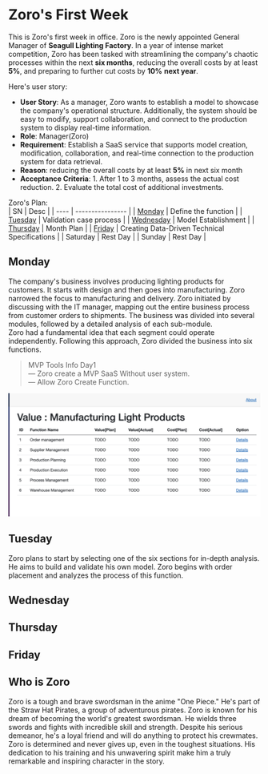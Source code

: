 # Zoro's First Week
This is Zoro's first week in office. Zoro is the newly appointed General Manager of **Seagull Lighting Factory**. In a year of intense market competition, Zoro has been tasked with streamlining the company's chaotic processes within the next **six months**, reducing the overall costs by at least **5%**, and preparing to further cut costs by **10%** **next year**.

Here's user story:
* **User Story**: As a manager, Zoro wants to establish a model to showcase the company's operational structure. Additionally, the system should be easy to modify, support collaboration, and connect to the production system to display real-time information.
* **Role**: Manager(Zoro)
* **Requirement**: Establish a SaaS service that supports model creation, modification, collaboration, and real-time connection to the production system for data retrieval.
* **Reason**: reducing the overall costs by at least **5%** in next six month
* **Acceptance Criteria**: 1. After 1 to 3 months, assess the actual cost reduction. 2. Evaluate the total cost of additional investments.


Zoro's Plan:  
|  SN   | Desc  |
|  ----  | ----------------  |
| [Monday](#monday)  | Define the function |
| [Tuesday](#tuesday)  | Validation case process |
| [Wednesday](#wednesday)  | Model Establishment |
| [Thursday](#thursday)  | Month Plan |
| [Friday](#friday)  | Creating Data-Driven Technical Specifications |
| Saturday  | Rest Day |
| Sunday  | Rest Day |

## Monday
The company's business involves producing lighting products for customers. It starts with design and then goes into manufacturing. Zoro narrowed the focus to manufacturing and delivery. Zoro initiated by discussing with the IT manager, mapping out the entire business process from customer orders to shipments. The business was divided into several modules, followed by a detailed analysis of each sub-module.  
Zoro had a fundamental idea that each segment could operate independently. Following this approach, Zoro divided the business into six functions.  

> MVP Tools Info Day1  
> &mdash; Zoro create a MVP SaaS Without user system.  
> &mdash; Allow Zoro Create Function.
<img src="/resource/day1_001.png" alt="day1 view">

## Tuesday
Zoro plans to start by selecting one of the six sections for in-depth analysis. He aims to build and validate his own model. Zoro begins with order placement and analyzes the process of this function.

## Wednesday

## Thursday

## Friday


## Who is Zoro
Zoro is a tough and brave swordsman in the anime "One Piece." He's part of the Straw Hat Pirates, a group of adventurous pirates. Zoro is known for his dream of becoming the world's greatest swordsman. He wields three swords and fights with incredible skill and strength. Despite his serious demeanor, he's a loyal friend and will do anything to protect his crewmates. Zoro is determined and never gives up, even in the toughest situations. His dedication to his training and his unwavering spirit make him a truly remarkable and inspiring character in the story.
